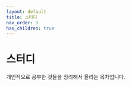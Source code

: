 ```yaml
---
layout: default
title: 스터디
nav_order: 3
has_children: true
---
```


# 스터디

개인적으로 공부한 것들을 정리해서 올리는 목차입니다.